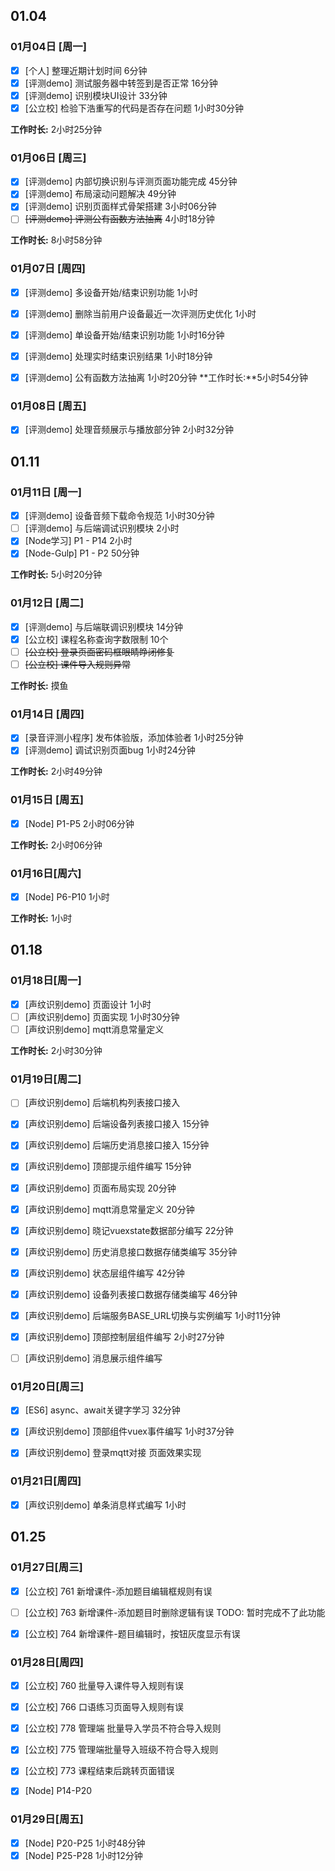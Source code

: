 ## 01.04


### 01月04日 [周一] 
+ [x] [个人] 整理近期计划时间  6分钟
+ [x] [评测demo] 测试服务器中转签到是否正常  16分钟
+ [x] [评测demo] 识别模块UI设计  33分钟
+ [x] [公立校] 检验下浩重写的代码是否存在问题  1小时30分钟

**工作时长:** 2小时25分钟


### 01月06日 [周三] 
+ [x] [评测demo] 内部切换识别与评测页面功能完成  45分钟
+ [x] [评测demo] 布局滚动问题解决  49分钟
+ [x] [评测demo] 识别页面样式骨架搭建  3小时06分钟
+ [ ] ~~[评测demo] 评测公有函数方法抽离~~  4小时18分钟

**工作时长:** 8小时58分钟


### 01月07日 [周四] 
+ [x] [评测demo] 多设备开始/结束识别功能  1小时
+ [x] [评测demo] 删除当前用户设备最近一次评测历史优化  1小时
+ [x] [评测demo] 单设备开始/结束识别功能  1小时16分钟
+ [x] [评测demo] 处理实时结束识别结果  1小时18分钟
+ [x] [评测demo] 公有函数方法抽离  1小时20分钟
**工作时长:**5小时54分钟


### 01月08日 [周五] 
+ [x] [评测demo] 处理音频展示与播放部分钟  2小时32分钟



## 01.11


### 01月11日 [周一] 
+ [x] [评测demo] 设备音频下载命令规范  1小时30分钟
+ [ ] [评测demo] 与后端调试识别模块  2小时
+ [x] [Node学习] P1 - P14  2小时
+ [x] [Node-Gulp] P1 - P2  50分钟

**工作时长:** 5小时20分钟


### 01月12日 [周二] 
+ [x] [评测demo] 与后端联调识别模块  14分钟
+ [x] [公立校] 课程名称查询字数限制 10个
+ [ ] ~~[公立校] 登录页面密码框眼睛睁闭修复~~
+ [ ] ~~[公立校] 课件导入规则异常~~

**工作时长:** 摸鱼


### 01月14日 [周四] 
+ [x] [录音评测小程序] 发布体验版，添加体验者  1小时25分钟
+ [x] [评测demo] 调试识别页面bug 1小时24分钟

**工作时长:** 2小时49分钟


### 01月15日 [周五] 
+ [x] [Node] P1-P5  2小时06分钟

**工作时长:** 2小时06分钟


### 01月16日[周六] 
+ [x] [Node] P6-P10  1小时

**工作时长:** 1小时



## 01.18


### 01月18日[周一] 
+ [x] [声纹识别demo] 页面设计  1小时
+ [ ] [声纹识别demo] 页面实现  1小时30分钟
+ [ ] [声纹识别demo] mqtt消息常量定义

**工作时长:** 2小时30分钟


### 01月19日[周二] 
+ [ ] [声纹识别demo] 后端机构列表接口接入                                  
+ [x] [声纹识别demo] 后端设备列表接口接入  15分钟
+ [x] [声纹识别demo] 后端历史消息接口接入  15分钟
+ [x] [声纹识别demo] 顶部提示组件编写  15分钟
+ [x] [声纹识别demo] 页面布局实现  20分钟
+ [x] [声纹识别demo] mqtt消息常量定义  20分钟
+ [x] [声纹识别demo] 晓记vuexstate数据部分编写  22分钟
+ [x] [声纹识别demo] 历史消息接口数据存储类编写  35分钟
+ [x] [声纹识别demo] 状态层组件编写  42分钟
+ [x] [声纹识别demo] 设备列表接口数据存储类编写  46分钟
+ [x] [声纹识别demo] 后端服务BASE_URL切换与实例编写  1小时11分钟
+ [x] [声纹识别demo] 顶部控制层组件编写  2小时27分钟
+ [ ] [声纹识别demo] 消息展示组件编写


### 01月20日[周三] 
+ [x] [ES6] async、await关键字学习                                            32分钟
+ [x] [声纹识别demo] 顶部组件vuex事件编写                        1小时37分钟
+ [x] [声纹识别demo] 登录mqtt对接 页面效果实现                    


### 01月21日[周四] 
+ [x] [声纹识别demo] 单条消息样式编写                1小时



## 01.25


### 01月27日[周三] 
+ [x] [公立校] 761 新增课件-添加题目编辑框规则有误
+ [ ] [公立校] 763 新增课件-添加题目时删除逻辑有误 TODO: 暂时完成不了此功能
+ [x] [公立校] 764 新增课件-题目编辑时，按钮灰度显示有误


### 01月28日[周四] 
+ [x] [公立校] 760 批量导入课件导入规则有误
+ [x] [公立校] 766 口语练习页面导入规则有误
+ [x] [公立校] 778 管理端 批量导入学员不符合导入规则
+ [x] [公立校] 775 管理端批量导入班级不符合导入规则
+ [x] [公立校] 773 课程结束后跳转页面错误
+ [x] [Node] P14-P20 


### 01月29日[周五] 
+ [x] [Node] P20-P25        1小时48分钟
+ [x] [Node] P25-P28        1小时12分钟